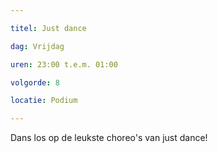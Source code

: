 ```yaml
---

titel: Just dance

dag: Vrijdag

uren: 23:00 t.e.m. 01:00

volgorde: 8

locatie: Podium

---
```


Dans los op de leukste choreo's van just dance!
